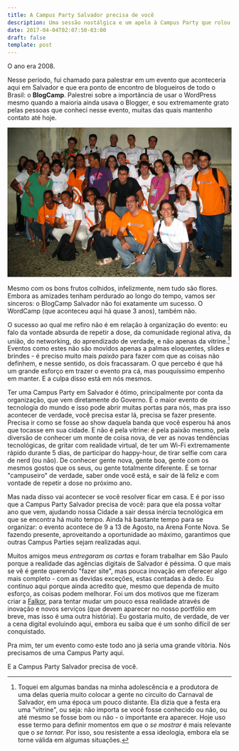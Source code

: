```yaml
---
title: A Campus Party Salvador precisa de você
description: Uma sessão nostálgica e um apelo à Campus Party que rolou em Salvador, no ano de 2017.
date: 2017-04-04T02:07:50-03:00
draft: false
template: post
---
```


O ano era 2008.

Nesse período, fui chamado para palestrar em um evento que aconteceria aqui em Salvador e que era ponto de encontro de blogueiros de todo o Brasil: o **BlogCamp**. Palestrei sobre a importância de usar o WordPress mesmo quando a maioria ainda usava o Blogger, e sou extremamente grato pelas pessoas que conheci nesse evento, muitas das quais mantenho contato até hoje.

<!-- prettier-ignore -->
![Blogcamp Salvador](campus-galera.jpg (Galera que participou BlogCamp Salvador, em 2008. Crédito: Eduardo Sales))

Mesmo com os bons frutos colhidos, infelizmente, nem tudo são flores. Embora as amizades tenham perdurado ao longo do tempo, vamos ser sinceros: o BlogCamp Salvador não foi exatamente um sucesso. O WordCamp (que aconteceu aqui há quase 3 anos), também não.

O sucesso ao qual me refiro não é em relação à organização do evento: eu falo da vontade absurda de repetir a dose, da comunidade regional ativa, da união, do networking, do aprendizado de verdade, e não apenas da vitrine.[^1] Eventos como estes não são movidos apenas a palmas eloquentes, slides e brindes - é preciso muito mais _paixão_ para fazer com que as coisas não definhem, e nesse sentido, os dois fracassaram. O que percebo é que há um grande esforço em trazer o evento pra cá, mas pouquíssimo empenho em manter. E a culpa disso está em nós mesmos.

Ter uma Campus Party em Salvador é ótimo, principalmente por conta da organização, que vem diretamente do Governo. É o maior evento de tecnologia do mundo e isso pode abrir muitas portas para nós, mas pra isso acontecer de verdade, você precisa estar lá, precisa se fazer presente. Precisa ir como se fosse ao show daquela banda que você esperou há anos que tocasse em sua cidade. E não é pela vitrine: é pela paixão mesmo, pela diversão de conhecer um monte de coisa nova, de ver as novas tendências tecnológicas, de gritar com realidade virtual, de ter um Wi-Fi extremamente rápido durante 5 dias, de participar do happy-hour, de tirar selfie com cara de nerd (ou não). De conhecer gente nova, gente boa, gente com os mesmos gostos que os seus, ou gente totalmente diferente. É se tornar "campuseiro" de verdade, saber onde você está, e sair de lá feliz e com vontade de repetir a dose no próximo ano.

Mas nada disso vai acontecer se você resolver ficar em casa. E é por isso que a Campus Party Salvador precisa de você: para que ela possa voltar ano que vem, ajudando nossa Cidade a sair dessa inércia tecnológica em que se encontra há muito tempo. Ainda há bastante tempo para se organizar: o evento acontece de 9 a 13 de Agosto, na Arena Fonte Nova. Se fazendo presente, aproveitando a oportunidade ao máximo, garantimos que outras Campus Parties sejam realizadas aqui.

Muitos amigos meus _entregaram as cartas_ e foram trabalhar em São Paulo porque a realidade das agências digitais de Salvador é péssima. O que mais se vê é gente querendo "fazer site", mas pouca inovação em oferecer algo mais completo - com as devidas exceções, estas contadas à dedo. Eu continuo aqui porque ainda acredito que, mesmo que dependa de muito esforço, as coisas podem melhorar. Foi um dos motivos que me fizeram criar a [Falkor](https://falkor.com.br), para tentar mudar um pouco essa realidade através de inovação e novos serviços (que devem aparecer no nosso portfólio em breve, mas isso é uma outra história). Eu gostaria muito, de verdade, de ver a cena digital evoluindo aqui, embora eu saiba que é um sonho difícil de ser conquistado.

Pra mim, ter um evento como este todo ano já seria uma grande vitória. Nós precisamos de uma Campus Party aqui.

E a Campus Party Salvador precisa de você.

[^1]: Toquei em algumas bandas na minha adolescência e a produtora de uma delas queria muito colocar a gente no circuito do Carnaval de Salvador, em uma época um pouco distante. Ela dizia que a festa era uma "vitrine", ou seja: não importa se você fosse conhecido ou não, ou até mesmo se fosse bom ou não - o importante era aparecer. Hoje uso esse termo para definir momentos em que o _se mostrar_ é mais relevante que o _se tornar._ Por isso, sou resistente a essa ideologia, embora ela se torne válida em algumas situações.
